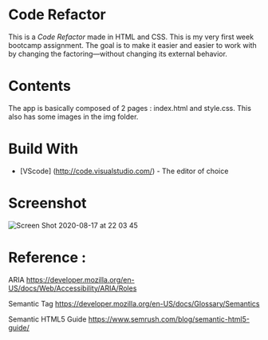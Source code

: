# Code Refactor
This is a *Code Refactor* made in HTML and CSS. This is my very first week bootcamp assignment. 
The goal is to make it easier and easier to work with by changing the factoring—without changing its external behavior.

# Contents
<p>The app is basically composed of 2 pages : index.html and style.css. This also has some images in the img folder. 

# Build With
* [VScode] (http://code.visualstudio.com/) - The editor of choice


# Screenshot

![Screen Shot 2020-08-17 at 22 03 45](https://user-images.githubusercontent.com/7066137/90394223-9c1ca400-e0d5-11ea-9dc7-60a035226593.png)


# Reference : 
ARIA
https://developer.mozilla.org/en-US/docs/Web/Accessibility/ARIA/Roles

Semantic Tag
https://developer.mozilla.org/en-US/docs/Glossary/Semantics

Semantic HTML5 Guide
https://www.semrush.com/blog/semantic-html5-guide/
